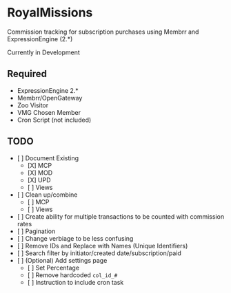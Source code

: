 # RoyalMissions
Commission tracking for subscription purchases using Membrr and ExpressionEngine (2.*)

Currently in Development

## Required
* ExpressionEngine 2\.\*
* Membrr/OpenGateway
* Zoo Visitor
* VMG Chosen Member
* Cron Script (not included)

## TODO
* \[ ] Document Existing
  * \[X] MCP
  * \[X] MOD
  * \[X] UPD
  * \[ ] Views
* \[ ] Clean up/combine
  * \[ ] MCP
  * \[ ] Views
* \[ ] Create ability for multiple transactions to be counted with commission rates
* \[ ] Pagination
* \[ ] Change verbiage to be less confusing
* \[ ] Remove IDs and Replace with Names (Unique Identifiers)
* \[ ] Search filter by initiator/created date/subscription/paid
* \[ ] (Optional) Add settings page
  * \[ ] Set Percentage
  * \[ ] Remove hardcoded `col_id_#`
  * \[ ] Instruction to include cron task